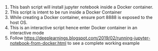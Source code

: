1. This bash script will install jupyter notebook inside a Docker container.
2. This script is intent to be run inside a Docker Container
3. While creating a Docker container, ensure port 8888 is exposed to the host OS.
4. This is an interactive script hence enter Docker container in an interactive mode
5. Follow https://deeplearnings.blogspot.com/2019/02/running-jupyter-notebook-from-docker.html to see a complete working example
